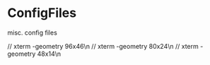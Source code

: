 # ConfigFiles
misc. config files

  // xterm -geometry 96x46\n
  // xterm -geometry 80x24\n
  // xterm -geometry 48x14\n
